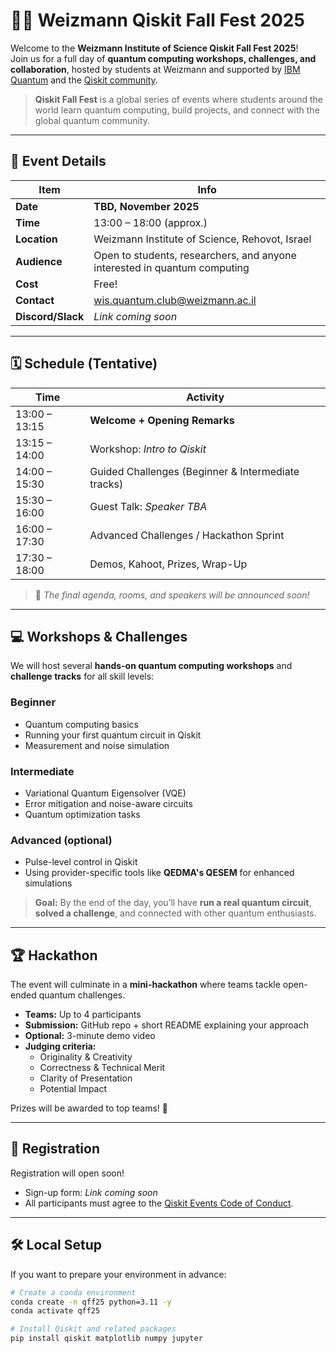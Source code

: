 # 🧑‍🚀 Weizmann Qiskit Fall Fest 2025

Welcome to the **Weizmann Institute of Science Qiskit Fall Fest 2025**!  
Join us for a full day of **quantum computing workshops, challenges, and collaboration**, hosted by students at Weizmann and supported by [IBM Quantum](https://www.ibm.com/quantum) and the [Qiskit community](https://qiskit.org/).

> **Qiskit Fall Fest** is a global series of events where students around the world learn quantum computing, build projects, and connect with the global quantum community.

---

## 📍 Event Details

| Item | Info |
|------|------|
| **Date** | **TBD, November 2025** |
| **Time** | 13:00 – 18:00 (approx.) |
| **Location** | Weizmann Institute of Science, Rehovot, Israel |
| **Audience** | Open to students, researchers, and anyone interested in quantum computing |
| **Cost** | Free! |
| **Contact** | wis.quantum.club@weizmann.ac.il |
| **Discord/Slack** | *Link coming soon* |

---

## 🗓 Schedule (Tentative)

| Time | Activity |
|------|-----------|
| 13:00 – 13:15 | **Welcome + Opening Remarks** |
| 13:15 – 14:00 | Workshop: *Intro to Qiskit* |
| 14:00 – 15:30 | Guided Challenges (Beginner & Intermediate tracks) |
| 15:30 – 16:00 | Guest Talk: *Speaker TBA* |
| 16:00 – 17:30 | Advanced Challenges / Hackathon Sprint |
| 17:30 – 18:00 | Demos, Kahoot, Prizes, Wrap-Up |

> 📝 *The final agenda, rooms, and speakers will be announced soon!*

---

## 💻 Workshops & Challenges

We will host several **hands-on quantum computing workshops** and **challenge tracks** for all skill levels:

### **Beginner**
- Quantum computing basics  
- Running your first quantum circuit in Qiskit  
- Measurement and noise simulation

### **Intermediate**
- Variational Quantum Eigensolver (VQE)  
- Error mitigation and noise-aware circuits  
- Quantum optimization tasks

### **Advanced (optional)**
- Pulse-level control in Qiskit  
- Using provider-specific tools like **QEDMA's QESEM** for enhanced simulations

> **Goal:** By the end of the day, you’ll have **run a real quantum circuit**, **solved a challenge**, and connected with other quantum enthusiasts.

---

## 🏆 Hackathon

The event will culminate in a **mini-hackathon** where teams tackle open-ended quantum challenges.

- **Teams:** Up to 4 participants  
- **Submission:** GitHub repo + short README explaining your approach  
- **Optional:** 3-minute demo video  
- **Judging criteria:**
  - Originality & Creativity  
  - Correctness & Technical Merit  
  - Clarity of Presentation  
  - Potential Impact

Prizes will be awarded to top teams! 🎁

---

## 📝 Registration

Registration will open soon!  
- Sign-up form: *Link coming soon*  
- All participants must agree to the [Qiskit Events Code of Conduct](https://qiskit.org/events/code-of-conduct).

---

## 🛠 Local Setup

If you want to prepare your environment in advance:

```bash
# Create a conda environment
conda create -n qff25 python=3.11 -y
conda activate qff25

# Install Qiskit and related packages
pip install qiskit matplotlib numpy jupyter
